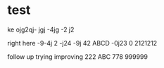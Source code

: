 # test

ke ojg2qj-
 jgj
  -4jg
  -2 j2
 
  
  right here
  -9-4j 2
  -j24 
  -9j 42
  ABCD
  -0j23 
  0 2121212

follow up
trying
improving
222
ABC
778
999999
